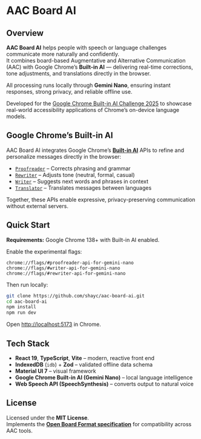 # AAC Board AI

## Overview

**AAC Board AI** helps people with speech or language challenges communicate more naturally and confidently.  
It combines board-based Augmentative and Alternative Communication (AAC) with Google Chrome’s **Built-in AI** — delivering real-time corrections, tone adjustments, and translations directly in the browser.

All processing runs locally through **Gemini Nano**, ensuring instant responses, strong privacy, and reliable offline use.

Developed for the [Google Chrome Built-in AI Challenge 2025](https://www.youtube.com/watch?v=9X-ZXQasW2Q) to showcase real-world accessibility applications of Chrome’s on-device language models.

## Google Chrome’s Built-in AI

AAC Board AI integrates Google Chrome’s [**Built-in AI**](https://developer.chrome.com/docs/ai/built-in) APIs to refine and personalize messages directly in the browser:

- [`Proofreader`](https://developer.chrome.com/docs/ai/proofreader-api) – Corrects phrasing and grammar
- [`Rewriter`](https://developer.chrome.com/docs/ai/rewriter-api) – Adjusts tone (neutral, formal, casual)
- [`Writer`](https://developer.chrome.com/docs/ai/writer-api) – Suggests next words and phrases in context
- [`Translator`](https://developer.chrome.com/docs/ai/translator-api) – Translates messages between languages

Together, these APIs enable expressive, privacy-preserving communication without external servers.

## Quick Start

**Requirements:** Google Chrome 138+ with Built-in AI enabled.

Enable the experimental flags:

```
chrome://flags/#proofreader-api-for-gemini-nano
chrome://flags/#writer-api-for-gemini-nano
chrome://flags/#rewriter-api-for-gemini-nano
```

Then run locally:

```bash
git clone https://github.com/shayc/aac-board-ai.git
cd aac-board-ai
npm install
npm run dev
```

Open [http://localhost:5173](http://localhost:5173) in Chrome.

## Tech Stack

- **React 19**, **TypeScript**, **Vite** – modern, reactive front end
- **IndexedDB** (`idb`) + **Zod** – validated offline data schema
- **Material UI 7** – visual framework
- **Google Chrome Built-in AI (Gemini Nano)** – local language intelligence
- **Web Speech API (SpeechSynthesis)** – converts output to natural voice

## License

Licensed under the **MIT License**.  
Implements the **[Open Board Format specification](https://www.openboardformat.org/docs)** for compatibility across AAC tools.
